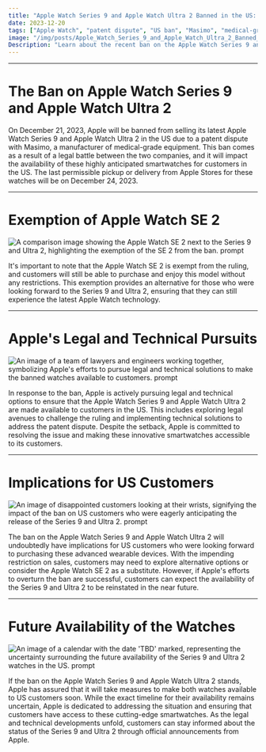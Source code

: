 ```yaml
---
title: "Apple Watch Series 9 and Apple Watch Ultra 2 Banned in the US: What You Need to Know"
date: 2023-12-20
tags: ["Apple Watch", "patent dispute", "US ban", "Masimo", "medical-grade equipment"]
image: "/img/posts/Apple_Watch_Series_9_and_Apple_Watch_Ultra_2_Banned_in_the_US:_What_You_Need_to_Know/0.png"
Description: "Learn about the recent ban on the Apple Watch Series 9 and Apple Watch Ultra 2 in the US due to a patent dispute with Masimo, and how it may impact customers and Apple's legal and technical efforts to make the watches available again."
---
```



---
# The Ban on Apple Watch Series 9 and Apple Watch Ultra 2

On December 21, 2023, Apple will be banned from selling its latest Apple Watch Series 9 and Apple Watch Ultra 2 in the US due to a patent dispute with Masimo, a manufacturer of medical-grade equipment. This ban comes as a result of a legal battle between the two companies, and it will impact the availability of these highly anticipated smartwatches for customers in the US. The last permissible pickup or delivery from Apple Stores for these watches will be on December 24, 2023.



---
# Exemption of Apple Watch SE 2

![A comparison image showing the Apple Watch SE 2 next to the Series 9 and Ultra 2, highlighting the exemption of the SE 2 from the ban. prompt](/img/posts/Apple_Watch_Series_9_and_Apple_Watch_Ultra_2_Banned_in_the_US:_What_You_Need_to_Know/2.png "A comparison image showing the Apple Watch SE 2 next to the Series 9 and Ultra 2, highlighting the exemption of the SE 2 from the ban.")

It's important to note that the Apple Watch SE 2 is exempt from the ruling, and customers will still be able to purchase and enjoy this model without any restrictions. This exemption provides an alternative for those who were looking forward to the Series 9 and Ultra 2, ensuring that they can still experience the latest Apple Watch technology.



---
# Apple's Legal and Technical Pursuits

![An image of a team of lawyers and engineers working together, symbolizing Apple's efforts to pursue legal and technical solutions to make the banned watches available to customers. prompt](/img/posts/Apple_Watch_Series_9_and_Apple_Watch_Ultra_2_Banned_in_the_US:_What_You_Need_to_Know/3.png "An image of a team of lawyers and engineers working together, symbolizing Apple's efforts to pursue legal and technical solutions to make the banned watches available to customers.")

In response to the ban, Apple is actively pursuing legal and technical options to ensure that the Apple Watch Series 9 and Apple Watch Ultra 2 are made available to customers in the US. This includes exploring legal avenues to challenge the ruling and implementing technical solutions to address the patent dispute. Despite the setback, Apple is committed to resolving the issue and making these innovative smartwatches accessible to its customers.



---
# Implications for US Customers

![An image of disappointed customers looking at their wrists, signifying the impact of the ban on US customers who were eagerly anticipating the release of the Series 9 and Ultra 2. prompt](/img/posts/Apple_Watch_Series_9_and_Apple_Watch_Ultra_2_Banned_in_the_US:_What_You_Need_to_Know/4.png "An image of disappointed customers looking at their wrists, signifying the impact of the ban on US customers who were eagerly anticipating the release of the Series 9 and Ultra 2.")

The ban on the Apple Watch Series 9 and Apple Watch Ultra 2 will undoubtedly have implications for US customers who were looking forward to purchasing these advanced wearable devices. With the impending restriction on sales, customers may need to explore alternative options or consider the Apple Watch SE 2 as a substitute. However, if Apple's efforts to overturn the ban are successful, customers can expect the availability of the Series 9 and Ultra 2 to be reinstated in the near future.



---
# Future Availability of the Watches

![An image of a calendar with the date 'TBD' marked, representing the uncertainty surrounding the future availability of the Series 9 and Ultra 2 watches in the US. prompt](/img/posts/Apple_Watch_Series_9_and_Apple_Watch_Ultra_2_Banned_in_the_US:_What_You_Need_to_Know/5.png "An image of a calendar with the date 'TBD' marked, representing the uncertainty surrounding the future availability of the Series 9 and Ultra 2 watches in the US.")

If the ban on the Apple Watch Series 9 and Apple Watch Ultra 2 stands, Apple has assured that it will take measures to make both watches available to US customers soon. While the exact timeline for their availability remains uncertain, Apple is dedicated to addressing the situation and ensuring that customers have access to these cutting-edge smartwatches. As the legal and technical developments unfold, customers can stay informed about the status of the Series 9 and Ultra 2 through official announcements from Apple.
